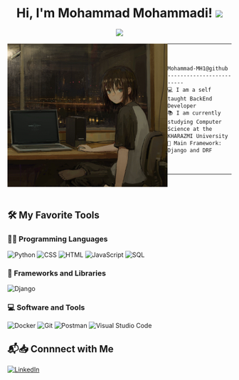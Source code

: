 <h1 align="center">
Hi, I'm Mohammad Mohammadi!
  <img src="https://media.giphy.com/media/hvRJCLFzcasrR4ia7z/giphy.gif" width="30"></h1>
 <!--<img src="https://komarev.com/ghpvc/?username=I-am-vishalmaurya&label=Profile%20Views&color=0e75b6&style=flat" align='right' alt="vishalmaurya" />-->



<p align="center">
  <a href="https://github.com/DenverCoder1/readme-typing-svg"><img src="https://readme-typing-svg.herokuapp.com?lines=Computer+Science+Student;BackEnd+Web+Developer;Always%20learning%20new%20things&center=true&width=380&height=45"></a>
</p>

<img align="left" src="https://github.com/Mohammad-MH1/Mohammad-MH1/blob/main/My_image.png" alt="Unfortunately I didn't find the author of the pic, feel to open a pull request if found" width="360" />
<hr>

```


Mohammad-MH1@github
-------------------------
💻 I am a self taught BackEnd Developer
📚 I am currently studying Computer Science at the KHARAZMI University
🌟 Main Framework: Django and DRF



```
<hr>

<br/>
<br/>

## 🛠️ My Favorite Tools

### 👨‍💻 Programming Languages

<p>
    <img alt="Python" src="https://img.shields.io/badge/Python%20-%2314354C.svg?logo=python&logoColor=white">
    <img alt="CSS" src="https://img.shields.io/badge/CSS%20-%231572B6.svg?logo=css3&logoColor=white">
    <img alt="HTML" src="https://img.shields.io/badge/HTML%20-%23E34F26.svg?logo=html5&logoColor=white">
    <img alt="JavaScript" src="https://img.shields.io/badge/JavaScript%20-%23F7DF1E.svg?logo=javascript&logoColor=black">
    <img alt="SQL" src="https://img.shields.io/badge/SQL%20-%23025E8C.svg?logo=amazon-dynamodb&logoColor=white">

### 🧰 Frameworks and Libraries

<p>
    <img alt="Django" src="https://img.shields.io/badge/Django-092E20?style=for-the-badge&logo=django&logoColor=white">
</p>


### 💻 Software and Tools

<p>
    <img alt="Docker" src="https://img.shields.io/badge/-Docker-2496ED?style=flat-square&logo=docker&logoColor=white" />
    <img alt="Git" src="https://img.shields.io/badge/Git%20-%23F05033.svg?logo=git&logoColor=white">
    <img alt="Postman" src="https://img.shields.io/badge/Postman-FF6C37?logo=postman&logoColor=white">
    <img alt="Visual Studio Code" src="https://img.shields.io/badge/Visual%20Studio%20Code-0078d7.svg?logo=visual-studio-code&logoColor=white">
</p>

## 📬📥 Connnect with Me

<a href="https://www.linkedin.com/in/mohammad-mohammadi-244977230/"><img width="105px" alt="LinkedIn" src="https://img.shields.io/badge/LinkedIn%20-%230077B5.svg?&style=flat&logo=linkedin&logoColor=white"/></a>

